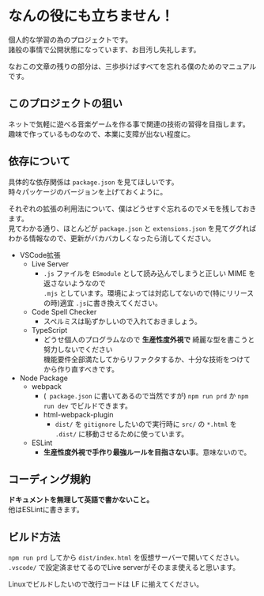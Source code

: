 # なんの役にも立ちません！

個人的な学習の為のプロジェクトです。  
諸般の事情で公開状態になっています、お目汚し失礼します。

なおこの文章の残りの部分は、三歩歩けばすべてを忘れる僕のためのマニュアルです。
  
## このプロジェクトの狙い
ネットで気軽に遊べる音楽ゲームを作る事で関連の技術の習得を目指します。   
趣味で作っているものなので、本業に支障が出ない程度に。  
  
## 依存について
具体的な依存関係は `package.json` を見てほしいです。  
時々パッケージのバージョンを上げておくように。

それぞれの拡張の利用法について、僕はどうせすぐ忘れるのでメモを残しておきます。  
見てわかる通り、ほとんどが `package.json` と `extensions.json` を見てググればわかる情報なので、更新がバカバカしくなったら消してください。

- VSCode拡張
    - Live Server
        - `.js` ファイルを `ESmodule` として読み込んでしまうと正しい MIME を返さないようなので  
        `.mjs` としています。環境によっては対応してないので(特にリリースの時)適宜 `.js`に書き換えてください。
    - Code Spell Checker
        - スペルミスは恥ずかしいので入れておきましょう。  
    - TypeScript
        - どうせ個人のプログラムなので **生産性度外視で** 綺麗な型を書こうと努力しないでください  
        機能要件全部満たしてからリファクタするか、十分な技術をつけてから作り直すべきです。
- Node Package
    - webpack
        - (` package.json` に書いてあるので当然ですが) `npm run prd` か `npm run dev` でビルドできます。
        - html-webpack-plugin
            - `dist/` を `gitignore` したいので実行時に ` src/ ` の ` *.html ` を ` .dist/ ` に移動させるために使っています。
    - ESLint
        - **生産性度外視で手作り最強ルールを目指さない**事。意味ないので。


## コーディング規約
**ドキュメントを無理して英語で書かないこと。**  
他はESLintに書きます。

## ビルド方法  
`npm run prd` してから `dist/index.html` を仮想サーバーで開いてください。  
`.vscode/` で設定済ませてるのでLive serverがそのまま使えると思います。

Linuxでビルドしたいので改行コードは LF に揃えてください。